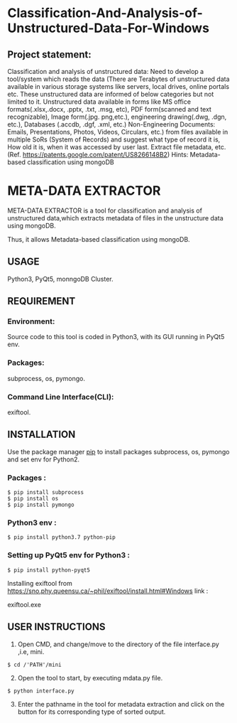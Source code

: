 # Classification-And-Analysis-of-Unstructured-Data-For-Windows


## Project statement:


Classification and analysis of unstructured data: Need to develop a tool/system which reads the data (There are Terabytes of unstructured data available in various storage systems like servers, local drives, online portals etc. These unstructured data are informed of below categories but not limited to it. Unstructured data available in forms like MS office formats(.xlsx,.docx, .pptx, .txt, .msg, etc), PDF form(scanned and text recognizable), Image form(.jpg. png,etc.), engineering drawing(.dwg, .dgn, etc.), Databases (.accdb, .dgf, .xml, etc.) Non-Engineering Documents: Emails, Presentations, Photos, Videos, Circulars, etc.) from files available in multiple SoRs (System of Records) and suggest what type of record it is, How old it is, when it was accessed by user last. Extract file metadata, etc. (Ref. https://patents.google.com/patent/US8266148B2) Hints: Metadata-based classification using mongoDB



# META-DATA EXTRACTOR
 
  META-DATA EXTRACTOR is a tool for classification and analysis of unstructured data,which extracts metadata of files in the unstructure data 
  using mongoDB.
 
  Thus, it allows Metadata-based classification using mongoDB. 
 
## USAGE
   
   Python3, PyQt5, monngoDB Cluster.
   
## REQUIREMENT
 
### Environment:
  
   Source code to this tool is coded in Python3, with its GUI running in PyQt5 env.
 
 
### Packages:

   subprocess, os, pymongo.


### Command Line Interface(CLI):
  
   exiftool.
 
 
## INSTALLATION 
 
   Use the package manager [pip](https://pip.pypa.io/en/stable/) to install packages subprocess, os, pymongo and set env for Python2.
 
### Packages :  

   	$ pip install subprocess
   	$ pip install os
   	$ pip install pymongo

 
### Python3 env :

   	$ pip install python3.7 python-pip


### Setting up PyQt5 env for Python3 :

   	$ pip install python-pyqt5


   Installing exiftool from https://sno.phy.queensu.ca/~phil/exiftool/install.html#Windows link :
   
   exiftool.exe
 

## USER INSTRUCTIONS
 
   1. Open CMD, and change/move to the directory of the file interface.py ,i.e, mini.

   	$ cd /'PATH'/mini

 
   2. Open the tool to start, by executing mdata.py file.
 
   	$ python interface.py
 
   
   3. Enter the pathname in the tool for metadata extraction and click on the button for its corresponding type of sorted output.



